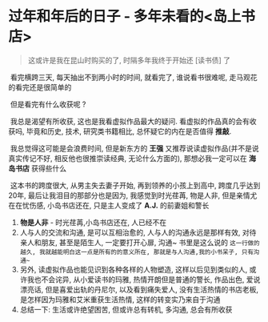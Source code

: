 # 过年和年后的日子 - 多年未看的<岛上书店>

> 这或许是我在昆山时购买的了, 时隔多年我终于开始还 [读书债] 了

​	看完横跨三天, 每天抽出不到两小时的时间, 就看完了, 谁说看书很难呢, 走马观花的看完还是很简单的

​	但是看完有什么收获呢 ?

​	我总是渴望有所收获, 这也是我看虚拟作品最大的疑问. 看虚拟的作品真的会有收获吗, 毕竟和历史, 技术, 研究类书籍相比, 总怀疑它的内在是否值得 **推敲**.

​	我总觉得这可能是会浪费时间, 但是新东方的 **王强** 又推荐说读虚拟作品(并不是说真实传记不好, 相反他也很推崇读经典, 无论什么方面的), 那想必我一定可以在 **海岛书店** 获得些什么

​	这本书的跨度很大, 从男主失去妻子开始, 再到领养的小孩上到高中, 跨度几乎达到20年, 最后让我泪目的那部分也是因为, 我感觉到时光荏苒, 物是人非, 但是亲情尤在在忧伤感, 小岛书店还在, 只是主人变成了 **A.J.** 的前妻姐和警长

1.  **物是人非** - 时光荏苒,小岛书店还在, 人已经不在
2. 人与人的交流和沟通, 是可以互相治愈的, 人与人的沟通永远是那样有效, 对待亲人和朋友, 甚至是陌生人, 一定要打开心扉, 沟通~ 书里是这么说的 `这一行做的越久, 我就越能明白这一点是所有的的意义所在, 那就是与人沟通,我的小书呆子, 只有沟通~ `
3. 另外, 读虚拟作品也能见识到各种各样的人物塑造, 这样以后见到类似的人, 或许我也不会诧异, 从小爱读书的玛雅, 热情开朗但是普通的警长, 作品出色, 爱说漂亮话, 但是喜爱出轨的丹尼尔, 以及看到痛失爱人, 没有生活热情的书店老板, 是怎样因为玛雅和艾米重获生活热情, 这样的转变实乃来自于沟通
4. 总结一下: 生活或许绝望困苦, 但或许总有转机, 多沟通, 总会有所收获

